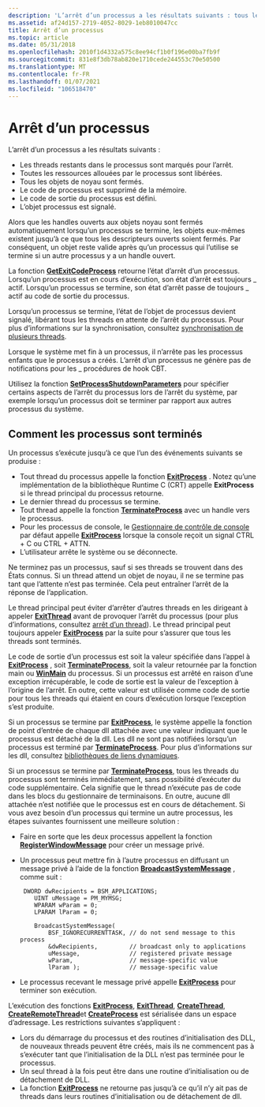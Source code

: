 ```yaml
---
description: 'L’arrêt d’un processus a les résultats suivants : tous les threads restants dans le processus sont marqués pour l’arrêt. Toutes les ressources allouées par le processus sont libérées. Tous les objets de noyau sont fermés. Le code de processus est supprimé de la mémoire. Le code de sortie du processus est défini. L’objet processus est signalé.'
ms.assetid: af24d157-2719-4052-8029-1eb8010047cc
title: Arrêt d’un processus
ms.topic: article
ms.date: 05/31/2018
ms.openlocfilehash: 2010f1d4332a575c8ee94cf1b0f196e00ba7fb9f
ms.sourcegitcommit: 831e8f3db78ab820e1710cede244553c70e50500
ms.translationtype: MT
ms.contentlocale: fr-FR
ms.lasthandoff: 01/07/2021
ms.locfileid: "106518470"
---
```

# <a name="terminating-a-process"></a>Arrêt d’un processus

L’arrêt d’un processus a les résultats suivants :

-   Les threads restants dans le processus sont marqués pour l’arrêt.
-   Toutes les ressources allouées par le processus sont libérées.
-   Tous les objets de noyau sont fermés.
-   Le code de processus est supprimé de la mémoire.
-   Le code de sortie du processus est défini.
-   L’objet processus est signalé.

Alors que les handles ouverts aux objets noyau sont fermés automatiquement lorsqu’un processus se termine, les objets eux-mêmes existent jusqu’à ce que tous les descripteurs ouverts soient fermés. Par conséquent, un objet reste valide après qu’un processus qui l’utilise se termine si un autre processus y a un handle ouvert.

La fonction [**GetExitCodeProcess**](/windows/win32/api/processthreadsapi/nf-processthreadsapi-getexitcodeprocess) retourne l’état d’arrêt d’un processus. Lorsqu’un processus est en cours d’exécution, son état d’arrêt est toujours \_ actif. Lorsqu’un processus se termine, son état d’arrêt passe de toujours \_ actif au code de sortie du processus.

Lorsqu’un processus se termine, l’état de l’objet de processus devient signalé, libérant tous les threads en attente de l’arrêt du processus. Pour plus d’informations sur la synchronisation, consultez [synchronisation de plusieurs threads](synchronizing-execution-of-multiple-threads.md).

Lorsque le système met fin à un processus, il n’arrête pas les processus enfants que le processus a créés. L’arrêt d’un processus ne génère pas de notifications pour les \_ procédures de hook CBT.

Utilisez la fonction [**SetProcessShutdownParameters**](/windows/win32/api/processthreadsapi/nf-processthreadsapi-setprocessshutdownparameters) pour spécifier certains aspects de l’arrêt du processus lors de l’arrêt du système, par exemple lorsqu’un processus doit se terminer par rapport aux autres processus du système.

## <a name="how-processes-are-terminated"></a>Comment les processus sont terminés

Un processus s’exécute jusqu’à ce que l’un des événements suivants se produise :

-   Tout thread du processus appelle la fonction [**ExitProcess**](/windows/win32/api/processthreadsapi/nf-processthreadsapi-exitprocess) . Notez qu’une implémentation de la bibliothèque Runtime C (CRT) appelle **ExitProcess** si le thread principal du processus retourne.
-   Le dernier thread du processus se termine.
-   Tout thread appelle la fonction [**TerminateProcess**](/windows/win32/api/processthreadsapi/nf-processthreadsapi-terminateprocess) avec un handle vers le processus.
-   Pour les processus de console, le [Gestionnaire de contrôle de console](/windows/console/console-control-handlers) par défaut appelle [**ExitProcess**](/windows/win32/api/processthreadsapi/nf-processthreadsapi-exitprocess) lorsque la console reçoit un signal CTRL + C ou CTRL + ATTN.
-   L’utilisateur arrête le système ou se déconnecte.

Ne terminez pas un processus, sauf si ses threads se trouvent dans des États connus. Si un thread attend un objet de noyau, il ne se termine pas tant que l’attente n’est pas terminée. Cela peut entraîner l’arrêt de la réponse de l’application.

Le thread principal peut éviter d’arrêter d’autres threads en les dirigeant à appeler [**ExitThread**](/windows/win32/api/processthreadsapi/nf-processthreadsapi-exitthread) avant de provoquer l’arrêt du processus (pour plus d’informations, consultez [arrêt d’un thread](terminating-a-thread.md)). Le thread principal peut toujours appeler [**ExitProcess**](/windows/win32/api/processthreadsapi/nf-processthreadsapi-exitprocess) par la suite pour s’assurer que tous les threads sont terminés.

Le code de sortie d’un processus est soit la valeur spécifiée dans l’appel à [**ExitProcess**](/windows/win32/api/processthreadsapi/nf-processthreadsapi-exitprocess) , soit [**TerminateProcess**](/windows/win32/api/processthreadsapi/nf-processthreadsapi-terminateprocess), soit la valeur retournée par la fonction main ou [**WinMain**](/windows/win32/api/winbase/nf-winbase-winmain) du processus. Si un processus est arrêté en raison d’une exception irrécupérable, le code de sortie est la valeur de l’exception à l’origine de l’arrêt. En outre, cette valeur est utilisée comme code de sortie pour tous les threads qui étaient en cours d’exécution lorsque l’exception s’est produite.

Si un processus se termine par [**ExitProcess**](/windows/win32/api/processthreadsapi/nf-processthreadsapi-exitprocess), le système appelle la fonction de point d’entrée de chaque dll attachée avec une valeur indiquant que le processus est détaché de la dll. Les dll ne sont pas notifiées lorsqu’un processus est terminé par [**TerminateProcess**](/windows/win32/api/processthreadsapi/nf-processthreadsapi-terminateprocess). Pour plus d’informations sur les dll, consultez [bibliothèques de liens dynamiques](../dlls/dynamic-link-libraries.md).

Si un processus se termine par [**TerminateProcess**](/windows/win32/api/processthreadsapi/nf-processthreadsapi-terminateprocess), tous les threads du processus sont terminés immédiatement, sans possibilité d’exécuter du code supplémentaire. Cela signifie que le thread n’exécute pas de code dans les blocs du gestionnaire de terminaisons. En outre, aucune dll attachée n’est notifiée que le processus est en cours de détachement. Si vous avez besoin d’un processus qui termine un autre processus, les étapes suivantes fournissent une meilleure solution :

-   Faire en sorte que les deux processus appellent la fonction [**RegisterWindowMessage**](/windows/win32/api/winuser/nf-winuser-registerwindowmessagea) pour créer un message privé.
-   Un processus peut mettre fin à l’autre processus en diffusant un message privé à l’aide de la fonction [**BroadcastSystemMessage**](/windows/win32/api/winuser/nf-winuser-broadcastsystemmessage) , comme suit :

    ``` syntax
     DWORD dwRecipients = BSM_APPLICATIONS;
        UINT uMessage = PM_MYMSG;
        WPARAM wParam = 0;
        LPARAM lParam = 0;

        BroadcastSystemMessage( 
            BSF_IGNORECURRENTTASK, // do not send message to this process
            &dwRecipients,         // broadcast only to applications
            uMessage,              // registered private message
            wParam,                // message-specific value
            lParam );              // message-specific value
    ```

-   Le processus recevant le message privé appelle [**ExitProcess**](/windows/win32/api/processthreadsapi/nf-processthreadsapi-exitprocess) pour terminer son exécution.

L’exécution des fonctions [**ExitProcess**](/windows/win32/api/processthreadsapi/nf-processthreadsapi-exitprocess), [**ExitThread**](/windows/win32/api/processthreadsapi/nf-processthreadsapi-exitthread), [**CreateThread**](/windows/win32/api/processthreadsapi/nf-processthreadsapi-createthread), [**CreateRemoteThread**](/windows/win32/api/processthreadsapi/nf-processthreadsapi-createremotethread)et [**CreateProcess**](/windows/win32/api/processthreadsapi/nf-processthreadsapi-createprocessa) est sérialisée dans un espace d’adressage. Les restrictions suivantes s’appliquent :

-   Lors du démarrage du processus et des routines d’initialisation des DLL, de nouveaux threads peuvent être créés, mais ils ne commencent pas à s’exécuter tant que l’initialisation de la DLL n’est pas terminée pour le processus.
-   Un seul thread à la fois peut être dans une routine d’initialisation ou de détachement de DLL.
-   La fonction [**ExitProcess**](/windows/win32/api/processthreadsapi/nf-processthreadsapi-exitprocess) ne retourne pas jusqu’à ce qu’il n’y ait pas de threads dans leurs routines d’initialisation ou de détachement de dll.

 

 
